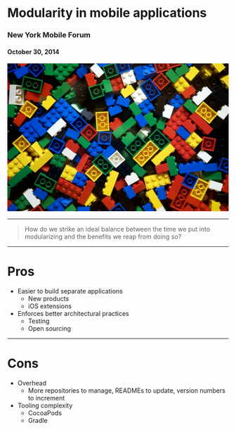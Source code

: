 # Modularity in mobile applications
### New York Mobile Forum
#### October 30, 2014

![](images/lego.jpg)

---

> How do we strike an ideal balance between the time we put into modularizing and the benefits we reap from doing so?

---

# Pros

* Easier to build separate applications
    * New products
    * iOS extensions
* Enforces better architectural practices
    * Testing
    * Open sourcing

---

# Cons

* Overhead
    * More repositories to manage, READMEs to update, version numbers to increment
* Tooling complexity
    * CocoaPods
    * Gradle
